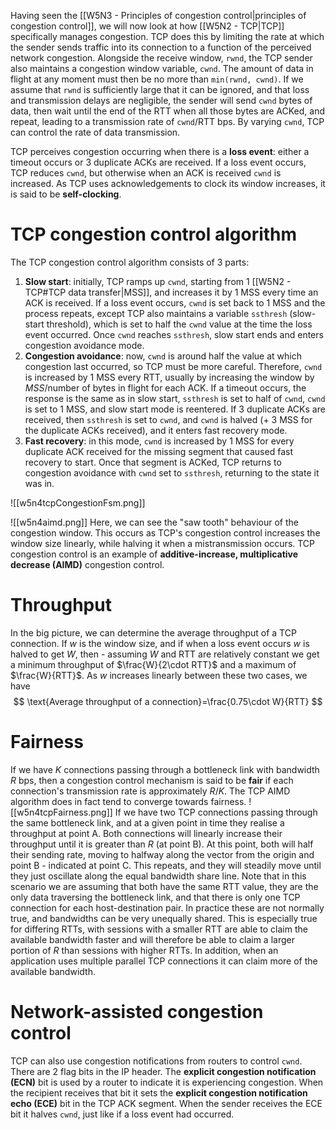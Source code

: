 Having seen the [[W5N3 - Principles of congestion control|principles of congestion control]], we will now look at how [[W5N2 - TCP|TCP]] specifically manages congestion. TCP does this by limiting the rate at which the sender sends traffic into its connection to a function of the perceived network congestion. Alongside the receive window, `rwnd`, the TCP sender also maintains a congestion window variable, `cwnd`. The amount of data in flight at any moment must then be no more than `min(rwnd, cwnd)`. If we assume that `rwnd` is sufficiently large that it can be ignored, and that loss and transmission delays are negligible, the sender will send `cwnd` bytes of data, then wait until the end of the RTT when all those bytes are ACKed, and repeat, leading to a transmission rate of `cwnd`/RTT bps. By varying `cwnd`, TCP can control the rate of data transmission.

TCP perceives congestion occurring when there is a **loss event**: either a timeout occurs or 3 duplicate ACKs are received. If a loss event occurs, TCP reduces `cwnd`, but otherwise when an ACK is received `cwnd` is increased. As TCP uses acknowledgements to clock its window increases, it is said to be **self-clocking**.
# TCP congestion control algorithm
The TCP congestion control algorithm consists of 3 parts:
1. **Slow start**: initially, TCP ramps up `cwnd`, starting from 1 [[W5N2 - TCP#TCP data transfer|MSS]], and increases it by 1 MSS every time an ACK is received. If a loss event occurs, `cwnd` is set back to 1 MSS and the process repeats, except TCP also maintains a variable `ssthresh` (slow-start threshold), which is set to half the `cwnd` value at the time the loss event occurred. Once `cwnd` reaches `ssthresh`, slow start ends and enters congestion avoidance mode.
2. **Congestion avoidance**: now, `cwnd` is around half the value at which congestion last occurred, so TCP must be more careful. Therefore, `cwnd` is increased by 1 MSS every RTT, usually by increasing the window by $MSS/\text{number of bytes in flight}$ for each ACK. If a timeout occurs, the response is the same as in slow start, `ssthresh` is set to half of `cwnd`, `cwnd` is set to 1 MSS, and slow start mode is reentered. If 3 duplicate ACKs are received, then `ssthresh` is set to `cwnd`, and `cwnd` is halved (+ 3 MSS for the duplicate ACKs received), and it enters fast recovery mode.
3. **Fast recovery**: in this mode, `cwnd` is increased by 1 MSS for every duplicate ACK received for the missing segment that caused fast recovery to start. Once that segment is ACKed, TCP returns to congestion avoidance with `cwnd` set to `ssthresh`, returning to the state it was in.

![[w5n4tcpCongestionFsm.png]]

![[w5n4aimd.png]]
Here, we can see the "saw tooth" behaviour of the congestion window. This occurs as TCP's congestion control increases the window size linearly, while halving it when a mistransmission occurs. TCP congestion control is an example of **additive-increase, multiplicative decrease (AIMD)** congestion control.
# Throughput
In the big picture, we can determine the average throughput of a TCP connection. If $w$ is the window size, and if when a loss event occurs $w$ is halved to get $W$, then - assuming $W$ and RTT are relatively constant we get a minimum throughput of $\frac{W}{2\cdot RTT}$ and a maximum of $\frac{W}{RTT}$. As $w$ increases linearly between these two cases, we have
$$
\text{Average throughput of a connection}=\frac{0.75\cdot W}{RTT}
$$
# Fairness
If we have $K$ connections passing through a bottleneck link with bandwidth $R$ bps, then a congestion control mechanism is said to be **fair** if each connection's transmission rate is approximately $R/K$. The TCP AIMD algorithm does in fact tend to converge towards fairness.
![[w5n4tcpFairness.png]]
If we have two TCP connections passing through the same bottleneck link, and at a given point in time they realise a throughput at point A. Both connections will linearly increase their throughput until it is greater than $R$ (at point B). At this point, both will half their sending rate, moving to halfway along the vector from the origin and point B - indicated at point C. This repeats, and they will steadily move until they just oscillate along the equal bandwidth share line.
Note that in this scenario we are assuming that both have the same RTT value, they are the only data traversing the bottleneck link, and that there is only one TCP connection for each host-destination pair. In practice these are not normally true, and bandwidths can be very unequally shared. This is especially true for differing RTTs, with sessions with a smaller RTT are able to claim the available bandwidth faster and will therefore be able to claim a larger portion of $R$ than sessions with higher RTTs. In addition, when an application uses multiple parallel TCP connections it can claim more of the available bandwidth.
# Network-assisted congestion control
TCP can also use congestion notifications from routers to control `cwnd`. There are 2 flag bits in the IP header. The **explicit congestion notification (ECN)** bit is used by a router to indicate it is experiencing congestion. When the recipient receives that bit it sets the **explicit congestion notification echo (ECE)** bit in the TCP ACK segment. When the sender receives the ECE bit it halves `cwnd`, just like if a loss event had occurred.